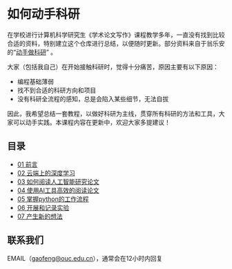 #  如何动手科研

在学校进行计算机科学研究生《学术论文写作》课程教学多年，一直没有找到比较合适的资料，特别建立这个仓库进行总结，以便随时更新。部分资料来自于翁乐安的“[动手做科研](https://github.com/WengLean/hands-on-research-tutorial/)” 。

大家（包括我自己）在开始接触科研时，觉得十分痛苦，原因主要有以下原因：

- 编程基础薄弱
- 找不到合适的科研方向和项目
- 没有科研全流程的感知，总是会陷入某些细节，无法自拔

因此，我希望总结一套教程，以做好科研为主线，贯穿所有科研的方法和工具，大家可以动手实践。本课程内容在更新中，欢迎大家多提建议！



## 目录

- [01 前言](./writing/01-Intro)
- [02 云端上的深度学习](./writing/02-cloud-dl)
- [03 如何阅读人工智能研究论文](./writing/03-howtoread)
- [04 使用AI工具高效的阅读论文](./writing/04-aireading)
- [05 掌握python的工作流程](./writing/05-python)
- [06 开展和记录实验](./writing/06-experiment)
- [07 产生新的想法](./writing/07-idea)


## 联系我们

EMAIL（gaofeng@ouc.edu.cn），通常会在12小时内回复
